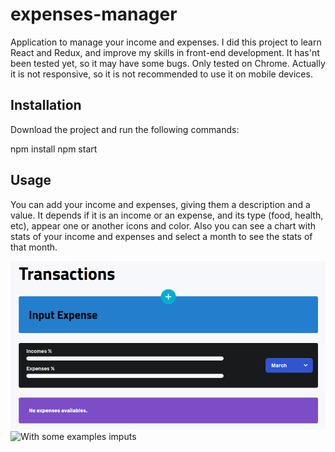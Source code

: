 # expenses-manager
Application to manage your income and expenses.
I did this project to learn React and Redux, and improve my skills in front-end development.
It has'nt been tested yet, so it may have some bugs.
Only tested on Chrome.
Actually it is not responsive, so it is not recommended to use it on mobile devices.

## Installation
Download the project and run the following commands:

npm install
npm start

## Usage
You can add your income and expenses, giving them a description and a value. It depends if it is an income or an expense, and its type (food, health, etc), appear one or another icons and color.
Also you can see a chart with stats of your income and expenses and select a month to see the stats of that month.

![App without imputs](/src/assets/images/Captura%20de%20pantalla%20de%202023-03-28%2018-25-00.png)
![With some examples imputs](/src/assets/images/Captura%20de%20pantalla%20de%202023-03-28%2018-25-15.png)
